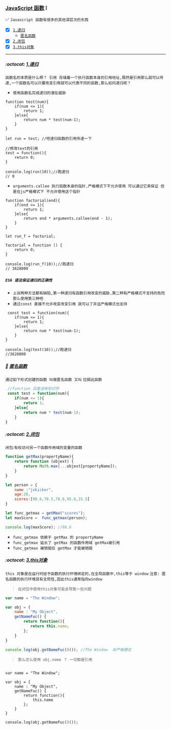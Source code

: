 ### [JavaScript 函数](#top) :grey_exclamation: <b id="top"></b>
:white_check_mark: `Javascript 函数有很多的其他深层次的东西`

- [x] [`1.递归`](#proto) 
    * [`匿名函数`](#lambda)
- [x] [`2.闭包`](#close) 
- [x] [`3.this对象`](#this) 

----
#####  :octocat: [1.递归](#top) <b id="proto"></b> 
`函数名的本质是什么啊？ 引用 存储着一个执行函数本身的引用地址,既然是引用那么就可以传递,一个函数名可以只要改变引用就可以代表不同的函数,那么如何递归呢？`
* `使用函数名完成递归的潜在威胁`
```node
function test(num){
    if(num <= 1){
        return 1;
    }else{
        return num * test(num-1);
    }
}

let run = test; //吧递归函数的引用传递一下

//修改text的引用
test = function(){
    return 0;
}

console.log(run(10));//跑递归
// 0
```
* `arguments.callee 执行函数本身的指针,严格模式下不允许使用 可以通过它来保证 但是在js严格模式下 不允许使用这个指针`
```node
function factorial(end){
    if(end <= 1){
        return 1;
    }else{
        return end * arguments.callee(end - 1);
    }
}

let run_f = factorial;

factorial = function () {
    return 0;
}

console.log(run_f(10));//跑递归
// 3628800
```
##### `ES6 语法保证递归的正确性`
* `上诉两种方法都有缺陷,第一种递归有函数引用改变的威胁,第二种有严格模式不支持的危险 那么使用第三种吧`
* `通过const 直接不允许改变改变引用 就可以了并且严格模式也支持`
```node
 const test = function(num){
    if(num <= 1){
        return 1;
    }else{
        return num * test(num-1);
    }
}

console.log(test(10));//跑递归
//3628800

```
#####  	:triangular_flag_on_post: [匿名函数](#top) <b id="lambda"></b> 
`通过如下形式创建的函数 叫做匿名函数 又叫` `拉姆达函数`
```javascript
 //function 后面没有标识符
 const test = function(num){
    if(num <= 1){
        return 1;
    }else{
        return num * test(num-1);
    }
}
```
#####  :octocat: [2.闭包](#top) <b id="close"></b> 
`闭包`:`有权访问另一个函数作用域的变量的函数`
```javascript
function getMax(propertyName){
    return function (objext) {
        return Math.max(...objext[propertyName]);
    }
}

let person = {
    name :"jxkicker",
    age:20,
    scores:[98.6,78.5,78.6,95.6,15.5]
}

let func_getmax = getMax("scores");
let maxScore =  func_getmax(person);

console.log(maxScore); //98.6
```
- `func_getmax 依赖于 getMax 的 propertyName `
- `func_getmax 延长了 getMax 的函数作用域 getMax被引用 `
- `func_getmax 被销毁后 getMax 才能被销毁`

#####  :octocat: [3.this对象](#top) <b id="this"></b> 
`this 对象是在运行时给予函数的执行环境绑定的,在全局函数中,this等于 window` `注意: 匿名函数的执行环境具有全局性,因此this通常指向window`<br/>
> `在闭包中使用this对象可能会导致一些问题`
```javascript
var name = "The Window";

var obj = {
    name : "My Object",
    getNameFuc() {
        return function(){
           return this.name;
        };
    }
}

console.log(obj.getNameFuc()()); //The Window  非严格模式
```
> `那么怎么使用 obj.name ？ 一切都是引用`
```node

var name = "The Window";

var obj = {
    name : "My Object",
    getNameFuc() {
        return function(){
            this.name
        };
    }
}

console.log(obj.getNameFuc()());
```
